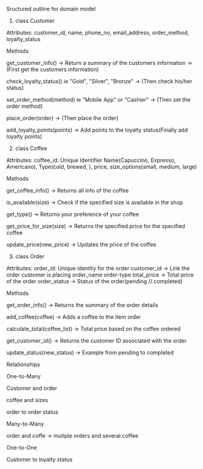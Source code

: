 Sructured outline for domain model

1. class Customer

Attributes: customer_id, name, phone_no, email_address, order_method, loyalty_status

Methods

get_customer_info() -> Return a summary of the customers information -> (First get the customers information)

check_loyalty_status() ie "Gold", "Silver", "Bronze" -> (Then check his/her status)

set_order_method(method) ie "Mobile App" or "Cashier" -> (Then set the order method)

place_order(order) -> (Then place the order)

add_loyalty_points(points) -> Add points to the loyalty status(Finally add loyalty points)

2. class Coffee

Attributes:
coffee_id: Unique Identifier
Name(Capuccino, Expresso, Americano),
Type(cold, brewed, ), 
price, size_options(small, medium, large)

Methods

get_coffee_info() -> Returns all info of the coffee

is_available(size) -> Check if the specified size is available in the shop

get_type() -> Returns your preference of your coffee

get_price_for_size(size) -> Returns the specified price for the specified coffee

update_price(new_price) -> Updates the price of the coffee


3. class Order
 
 Attributes: 
 order_id: Unique identity for the order 
 customer_id -> Link the order customer is placing
 order_name 
 order-type
 total_price -> Total price of the order
 order_status -> Status of the order(pending // completed)

Methods

get_order_info() -> Returns the summary of the order details

add_coffee(coffee) -> Adds a coffee to the item order

calculate_total(coffee_list) -> Total price based on the coffee ordered

get_customer_id() -> Returns the customer ID associated with the order

update_status(new_status) -> Example from pending to completed


Relationships

One-to-Many

Customer and order

coffee and sizes

order to order status

Many-to-Many

order and coffe -> mutiple orders and several coffee

One-to-One

Customer to loyalty status


